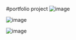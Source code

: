 #portfolio project
![image](https://user-images.githubusercontent.com/78751531/109214104-9e299300-77db-11eb-98d7-de8f1df0eaef.png)



![image](https://user-images.githubusercontent.com/78751531/109416551-216c0400-79e9-11eb-8dba-9f3239454b96.png)


![image](https://user-images.githubusercontent.com/78751531/109416455-8c690b00-79e8-11eb-968d-20e6bc625e6a.png)
